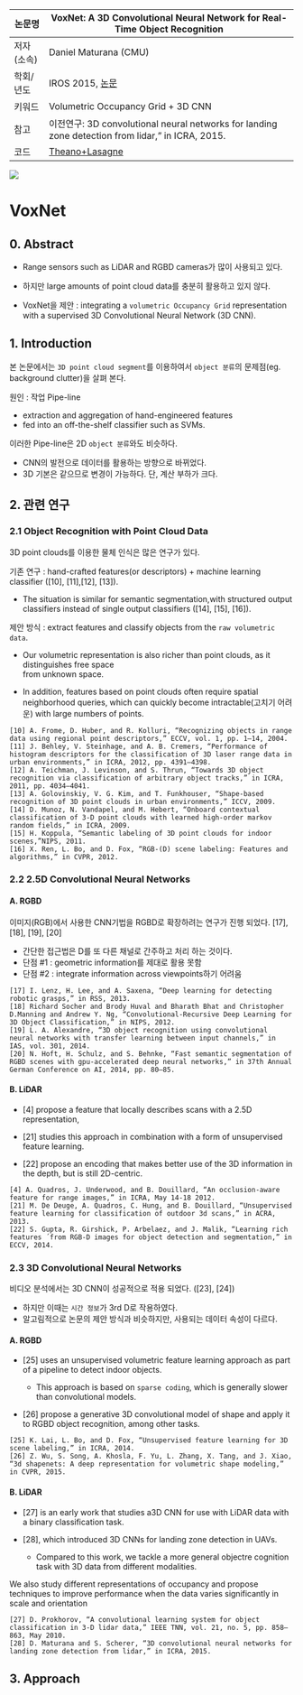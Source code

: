 | 논문명 | VoxNet: A 3D Convolutional Neural Network for Real-Time Object Recognition |
| --- | --- |
| 저자\(소속\) | Daniel Maturana \(CMU\) |
| 학회/년도 | IROS 2015, [논문](http://ieeexplore.ieee.org/document/7353481/) |
| 키워드 | Volumetric Occupancy Grid + 3D CNN |
| 참고 | 이전연구: 3D convolutional neural networks for landing zone detection from lidar,” in ICRA, 2015. |
| 코드 | [Theano+Lasagne](https://github.com/dimatura/voxnet) |

![](http://i.imgur.com/yXb89IB.png)

# VoxNet

## 0. Abstract

* Range sensors such as LiDAR and RGBD cameras가 많이 사용되고 있다.

* 하지만 large amounts of point cloud data를 충분히 활용하고 있지 않다.

* VoxNet을 제안 : integrating a `volumetric Occupancy Grid` representation with a supervised 3D Convolutional Neural Network \(3D CNN\).

## 1. Introduction

본 논문에서는 `3D point cloud segment`를 이용하여서 `object 분류`의 문제점\(eg. background clutter\)을 살펴 본다.

원인 : 작업 Pipe-line

* extraction and aggregation of hand-engineered features
* fed into an off-the-shelf classifier such as SVMs.

이러한 Pipe-line은 2D `object 분류`와도 비슷하다.

* CNN의 발전으로 데이터를 활용하는 방향으로 바뀌었다. 
* 3D 기본은 같으므로 변경이 가능하다. 단, 계산 부하가 크다. 

## 2. 관련 연구

### 2.1 Object Recognition with Point Cloud Data

3D point clouds를 이용한 물체 인식은 많은 연구가 있다.

기존 연구 : hand-crafted features\(or descriptors\) + machine learning classifier \(\[10\], \[11\],\[12\], \[13\]\).

* The situation is similar for semantic segmentation,with structured output classifiers instead of single output classifiers \(\[14\], \[15\], \[16\]\). 

제안 방식 : extract features and classify objects from the `raw volumetric data`.

* Our volumetric representation is also richer than point clouds, as it distinguishes free space  
  from unknown space.

* In addition, features based on point clouds often require spatial neighborhood queries, which can quickly become intractable\(고치기 어려운\) with large numbers of points.

```
[10] A. Frome, D. Huber, and R. Kolluri, “Recognizing objects in range data using regional point descriptors,” ECCV, vol. 1, pp. 1–14, 2004.
[11] J. Behley, V. Steinhage, and A. B. Cremers, “Performance of histogram descriptors for the classification of 3D laser range data in urban environments,” in ICRA, 2012, pp. 4391–4398.
[12] A. Teichman, J. Levinson, and S. Thrun, “Towards 3D object recognition via classification of arbitrary object tracks,” in ICRA, 2011, pp. 4034–4041.
[13] A. Golovinskiy, V. G. Kim, and T. Funkhouser, “Shape-based recognition of 3D point clouds in urban environments,” ICCV, 2009.
[14] D. Munoz, N. Vandapel, and M. Hebert, “Onboard contextual classification of 3-D point clouds with learned high-order markov random fields,” in ICRA, 2009.
[15] H. Koppula, “Semantic labeling of 3D point clouds for indoor scenes,”NIPS, 2011.
[16] X. Ren, L. Bo, and D. Fox, “RGB-(D) scene labeling: Features and algorithms,” in CVPR, 2012.
```

### 2.2 2.5D Convolutional Neural Networks

#### A. RGBD

이미지\(RGB\)에서 사용한 CNN기법을 RGBD로 확장하려는 연구가 진행 되었다. \[17\], \[18\], \[19\], \[20\]

* 간단한 접근법은 D를 또 다른 채널로 간주하고 처리 하는 것이다. 
* 단점 \#1 : geometric information를 제대로 활용 못함 
* 단점 \#2 : integrate information across viewpoints하기 어려움 

```
[17] I. Lenz, H. Lee, and A. Saxena, “Deep learning for detecting robotic grasps,” in RSS, 2013.
[18] Richard Socher and Brody Huval and Bharath Bhat and Christopher D.Manning and Andrew Y. Ng, “Convolutional-Recursive Deep Learning for 3D Object Classification,” in NIPS, 2012.
[19] L. A. Alexandre, “3D object recognition using convolutional neural networks with transfer learning between input channels,” in IAS, vol. 301, 2014.
[20] N. Hoft, H. Schulz, and S. Behnke, “Fast semantic segmentation of RGBD scenes with gpu-accelerated deep neural networks,” in 37th Annual German Conference on AI, 2014, pp. 80–85.
```

#### B. LiDAR

* \[4\] propose a feature that locally describes scans with a 2.5D representation,

* \[21\] studies this approach in combination with a form of unsupervised feature learning.

* \[22\] propose an encoding that makes better use of the 3D information in the depth, but is still 2D-centric.

```
[4] A. Quadros, J. Underwood, and B. Douillard, “An occlusion-aware feature for range images,” in ICRA, May 14-18 2012.
[21] M. De Deuge, A. Quadros, C. Hung, and B. Douillard, “Unsupervised feature learning for classification of outdoor 3d scans,” in ACRA, 2013.
[22] S. Gupta, R. Girshick, P. Arbelaez, and J. Malik, “Learning rich features ´from RGB-D images for object detection and segmentation,” in ECCV, 2014.
```

### 2.3 3D Convolutional Neural Networks

비디오 분석에서는 3D CNN이 성공적으로 적용 되었다. \(\[23\], \[24\]\)

* 하지만 이때는 `시간 정보`가 3rd D로 작용하였다. 
* 알고림적으로 논문의 제안 방식과 비슷하지만, 사용되는 데이터 속성이 다르다. 

#### A. RGBD

* \[25\] uses an unsupervised volumetric feature learning approach as part of a pipeline to detect indoor objects.

  * This approach is based on `sparse coding`, which is generally slower than convolutional models. 

* \[26\] propose a generative 3D convolutional model of shape and apply it to RGBD object recognition, among other tasks.

```
[25] K. Lai, L. Bo, and D. Fox, “Unsupervised feature learning for 3D scene labeling,” in ICRA, 2014.
[26] Z. Wu, S. Song, A. Khosla, F. Yu, L. Zhang, X. Tang, and J. Xiao, “3d shapenets: A deep representation for volumetric shape modeling,” in CVPR, 2015.
```

#### B. LiDAR

* \[27\] is an early work that studies a3D CNN for use with LiDAR data with a binary classification task.

* \[28\], which introduced 3D CNNs for landing zone detection in UAVs.

  * Compared to this work, we tackle a more general objectre cognition task with 3D data from different modalities. 

We also study different representations of occupancy and propose techniques to improve performance when the data varies significantly in scale and orientation

```
[27] D. Prokhorov, “A convolutional learning system for object classification in 3-D lidar data,” IEEE TNN, vol. 21, no. 5, pp. 858–863, May 2010.
[28] D. Maturana and S. Scherer, “3D convolutional neural networks for landing zone detection from lidar,” in ICRA, 2015.
```

## 3. Approach



